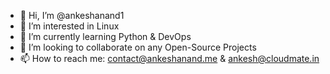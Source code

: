 - 👋 Hi, I’m @ankeshanand1
- 👀 I’m interested in Linux
- 🌱 I’m currently learning Python & DevOps
- 💞️ I’m looking to collaborate on any Open-Source Projects
- 📫 How to reach me: contact@ankeshanand.me & ankesh@cloudmate.in

<!---
ankeshanand1/ankeshanand1 is a ✨ special ✨ repository because its `README.md` (this file) appears on your GitHub profile.
You can click the Preview link to take a look at your changes.
--->
